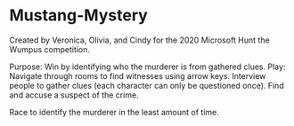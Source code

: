 # Mustang-Mystery
Created by Veronica, Olivia, and Cindy for the 2020 Microsoft Hunt the Wumpus competition.

Purpose: Win by identifying who the murderer is from gathered clues.
Play: Navigate through rooms to find witnesses using arrow keys. Interview people to gather clues (each character can only be questioned once). Find and accuse a suspect of the crime.

Race to identify the murderer in the least amount of time.

